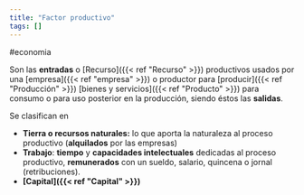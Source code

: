```yaml
---
title: "Factor productivo"
tags: []
---
```

#economia 

Son las **entradas** o [Recurso]({{< ref "Recurso" >}}) productivos usados por una [empresa]({{< ref "empresa" >}}) o productor para [producir]({{< ref "Producción" >}}) [bienes y servicios]({{< ref "Producto" >}}) para consumo o para uso posterior en la producción, siendo éstos las **salidas**.

Se clasifican en 
- **Tierra o recursos naturales:** lo que aporta la naturaleza al proceso productivo (**alquilados** por las empresas)
- **Trabajo**: **tiempo** y **capacidades intelectuales** dedicadas al proceso productivo, **remunerados** con un sueldo, salario, quincena o jornal (retribuciones).
- **[Capital]({{< ref "Capital" >}})**